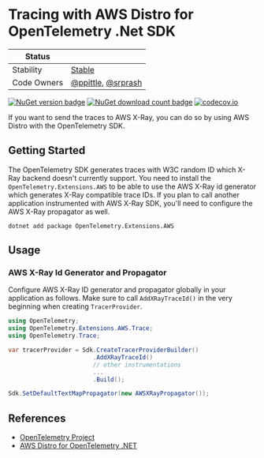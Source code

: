 # Tracing with AWS Distro for OpenTelemetry .Net SDK

| Status        |           |
| ------------- |-----------|
| Stability     |  [Stable](../../README.md#stable)|
| Code Owners   |  [@ppittle](https://github.com/ppittle), [@srprash](https://github.com/srprash)|

[![NuGet version badge](https://img.shields.io/nuget/v/OpenTelemetry.Extensions.AWS)](https://www.nuget.org/packages/OpenTelemetry.Extensions.AWS)
[![NuGet download count badge](https://img.shields.io/nuget/dt/OpenTelemetry.Extensions.AWS)](https://www.nuget.org/packages/OpenTelemetry.Extensions.AWS)
[![codecov.io](https://codecov.io/gh/open-telemetry/opentelemetry-dotnet-contrib/branch/main/graphs/badge.svg?flag=unittests-Extensions.AWS)](https://app.codecov.io/gh/open-telemetry/opentelemetry-dotnet-contrib?flags[0]=unittests-Extensions.AWS)

If you want to send the traces to AWS X-Ray, you can do so
by using AWS Distro with the OpenTelemetry SDK.

## Getting Started

The OpenTelemetry SDK generates traces with W3C random ID which X-Ray
backend doesn't currently support. You need to install the
`OpenTelemetry.Extensions.AWS` to be able to use the
AWS X-Ray id generator which generates X-Ray compatible trace IDs.
If you plan to call another application instrumented with AWS X-Ray SDK,
you'll need to configure the AWS X-Ray propagator as well.

```shell
dotnet add package OpenTelemetry.Extensions.AWS
```

## Usage

### AWS X-Ray Id Generator and Propagator

Configure AWS X-Ray ID generator and propagator globally in your
application as follows. Make sure to call `AddXRayTraceId()` in the
very beginning when creating `TracerProvider`.

```csharp
using OpenTelemetry;
using OpenTelemetry.Extensions.AWS.Trace;
using OpenTelemetry.Trace;

var tracerProvider = Sdk.CreateTracerProviderBuilder()
                        .AddXRayTraceId()
                        // other instrumentations
                        ...
                        .Build();

Sdk.SetDefaultTextMapPropagator(new AWSXRayPropagator());
```

## References

- [OpenTelemetry Project](https://opentelemetry.io/)
- [AWS Distro for OpenTelemetry .NET](https://aws-otel.github.io/docs/getting-started/dotnet-sdk)
